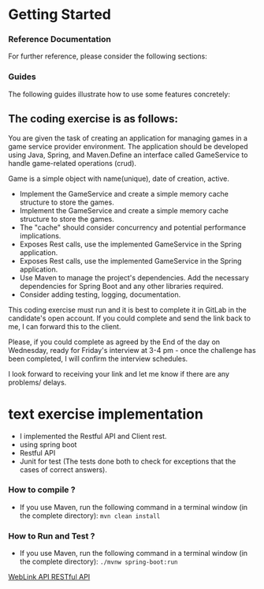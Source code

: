 # Getting Started

### Reference Documentation
For further reference, please consider the following sections:


### Guides
The following guides illustrate how to use some features concretely:


## The coding exercise is as follows:

You are given the task of creating an application for managing games in a game service provider environment. 
The application should be developed using Java, Spring, and Maven.Define an interface called GameService to handle game-related operations (crud).

Game is a simple object with name(unique), date of creation, active.
- Implement the GameService and create a simple memory cache structure to store the games.
- Implement the GameService and create a simple memory cache structure to store the games.
- The "cache" should consider concurrency and potential performance implications.
- Exposes Rest calls, use the implemented GameService in the Spring application.
- Exposes Rest calls, use the implemented GameService in the Spring application.
- Use Maven to manage the project's dependencies. Add the necessary dependencies for Spring Boot and any other libraries required.
- Consider adding testing, logging, documentation.

This coding exercise must run and it is best to complete it in GitLab in the candidate's open account. If you could complete and send the link back to me, I can forward this to the client. 

Please, if you could complete as agreed by the End of the day on Wednesday, ready for Friday's interview at 3-4 pm - once the challenge has been completed, I will confirm the interview schedules.

I look forward to receiving your link and let me know if there are any problems/ delays.

# text exercise implementation 

- I implemented the Restful API and Client rest.  
- using spring boot 
- Restful API
- Junit for test (The tests done both to check for exceptions that the cases of correct answers).

### How to compile ?
- If you use Maven, run the following command in a terminal window (in the complete directory):
	`mvn clean install`
	
### How to Run and Test ?

- If you use Maven, run the following command in a terminal window (in the complete directory):
`./mvnw spring-boot:run`	
	

[WebLink API RESTful API](http://localhost:8080/swagger-ui/index.html)
